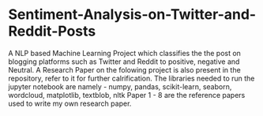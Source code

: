 # Sentiment-Analysis-on-Twitter-and-Reddit-Posts
A  NLP based Machine Learning Project which classifies the the post on blogging platforms such as Twitter and Reddit to positive, negative and Neutral. 
A Research Paper on the folowing project is also present in the repository, refer to it for further calrification.
The libraries needed to run the jupyter notebook are namely - numpy, pandas, scikit-learn, seaborn, wordcloud, matplotlib, textblob, nltk
Paper 1 - 8 are the reference papers used to write my own research paper.
